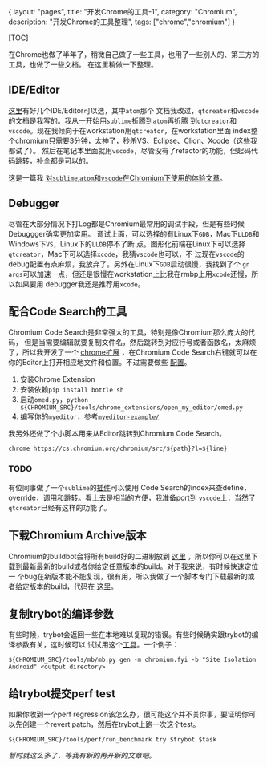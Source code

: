 {
layout: "pages",
title: "开发Chrome的工具-1",
category: "Chromium",
description: "开发Chrome的工具整理",
tags: ["chrome","chromium"]
}

[TOC]

在Chrome也做了半年了，稍微自己做了一些工具，也用了一些别人的、第三方的工具，也做了一些文档。
在这里稍做一下整理。

## IDE/Editor

[这里](https://www.chromium.org/developers/)有好几个IDE/Editor可以选，其中`atom`那个
文档我改过，`qtcreator`和`vscode`的文档是我写的。我从一开始用`sublime`折腾到`atom`再折腾
到`qtcreator`和`vscode`。现在我倾向于在workstation用`qtcreator`，在workstation里面
index整个chromium只需要3分钟，太神了，秒杀VS、Eclipse、Clion、Xcode（这些我都试了）。
然后在笔记本里面就用`vscode`，尽管没有了refactor的功能，但起码代码跳转，补全都是可以的。

这是一篇我
[对`sublime`,`atom`和`vscode`在Chromium下使用的体验文章](https://www.zhihu.com/question/41857899/answer/129138208)。

## Debugger

尽管在大部分情况下打Log都是Chromium最常用的调试手段，但是有些时候Debuggger确实更加实用。
调试上面，可以选择的有Linux下`GDB`，Mac下`LLDB`和Windows下`VS`，Linux下的`LLDB`停不了断
点。图形化前端在Linux下可以选择`qtcreator`，Mac下可以选择`xcode`，我猜`vscode`也可以，不
过现在`vscode`的debug配置有点麻烦，我放弃了。另外在Linux下`GDB`启动很慢，我找到了个
`gn args`可以加速一点，但还是很慢在workstation上比我在rmbp上用`xcode`还慢，所以如果要用
debugger我还是推荐用`xcode`。

## 配合Code Search的工具

Chromium Code Search是非常强大的工具，特别是像Chromium那么庞大的代码，
但是当需要编辑就要复制文件名，然后跳转到对应行号或者函数名，太麻烦了，所以我开发了一个
[chrome扩展](https://chrome.google.com/webstore/detail/ome/ddmghiaepldohkneojcfejekplkakgjg)
，在Chromium Code Search右键就可以在你的Editor上打开相应地文件和位置。不过需要做些
[配置](https://chromium.googlesource.com/chromium/src.git/+/master/tools/chrome_extensions/open_my_editor/README.md)。

1. 安装Chrome Extension
2. 安装依赖`pip install bottle sh`
3. 启动`omed.py`，`python ${CHROMIUM_SRC}/tools/chrome_extensions/open_my_editor/omed.py`
4. 编写你的`myeditor`，参考[`myeditor-example/`](https://chromium.googlesource.com/chromium/src.git/+/master/tools/chrome_extensions/open_my_editor/myeditor-example/)

我另外还做了个小脚本用来从Editor跳转到Chromium Code Search。

```
chrome https://cs.chromium.org/chromium/src/${path}?l=${line}
```

### TODO

有位同事做了一个`sublime`的[插件](https://github.com/karlinjf/ChromiumXRefs)可以使用
Code Search的index来查define，override，调用和跳转。看上去是相当的方便，我准备port到
`vscode`上，当然了`qtcreator`已经有这样的功能了。

## 下载Chromium Archive版本

Chromium的buildbot会将所有build好的二进制放到
[这里](https://commondatastorage.googleapis.com/chromium-browser-snapshots/index.html)
，所以你可以在这里下载到最新最新的build或者你给定任意版本的build。对于我来说，有时候快速定位一
个bug在新版本能不能复现，很有用，所以我做了一个脚本专门下载最新的或者给定版本的build，代码在
[这里](https://github.com/chaopeng/chromium-downloader)。

## 复制trybot的编译参数

有些时候，trybot会返回一些在本地难以复现的错误。有些时候确实跟trybot的编译参数有关，这时候可以
试试用这个[工具](https://cs.chromium.org/chromium/src/tools/mb/mb.py)。一个例子：

```
${CHROMIUM_SRC}/tools/mb/mb.py gen -m chromium.fyi -b "Site Isolation Android" <output directory>
```

## 给trybot提交perf test

如果你收到一个perf regression该怎么办，很可能这个并不关你事，要证明你可以先创建一个revert 
patch，然后在trybot上跑一次这个test。

```
${CHROMIUM_SRC}/tools/perf/run_benchmark try $trybot $task
```

*暂时就这么多了，等我有新的再开新的文章吧。*